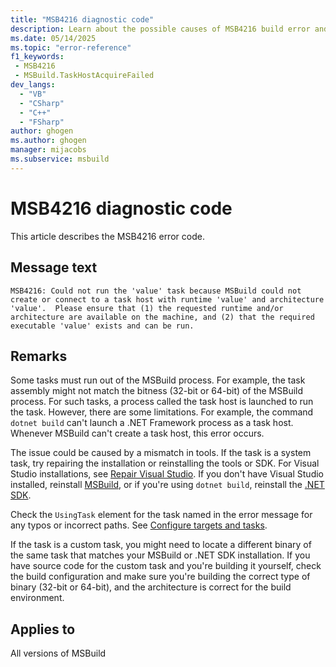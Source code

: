 ```yaml
---
title: "MSB4216 diagnostic code"
description: Learn about the possible causes of MSB4216 build error and get troubleshooting tips to resolve it.
ms.date: 05/14/2025
ms.topic: "error-reference"
f1_keywords:
 - MSB4216
 - MSBuild.TaskHostAcquireFailed
dev_langs:
  - "VB"
  - "CSharp"
  - "C++"
  - "FSharp"
author: ghogen
ms.author: ghogen
manager: mijacobs
ms.subservice: msbuild
---
```


# MSB4216 diagnostic code

<!-- :::ErrorDefinitionDescription::: -->
<!-- :::editable-content name="introDescription"::: -->
This article describes the MSB4216 error code.
<!-- :::editable-content-end::: -->

## Message text

`MSB4216: Could not run the 'value' task because MSBuild could not create or connect to a task host with runtime 'value' and architecture 'value'.  Please ensure that (1) the requested runtime and/or architecture are available on the machine, and (2) that the required executable 'value' exists and can be run.`

<!-- :::editable-content name="postOutputDescription"::: -->
## Remarks

Some tasks must run out of the MSBuild process. For example, the task assembly might not match the bitness (32-bit or 64-bit) of the MSBuild process. For such tasks, a process called the task host is launched to run the task. However, there are some limitations. For example, the command `dotnet build` can't launch a .NET Framework process as a task host. Whenever MSBuild can't create a task host, this error occurs.

The issue could be caused by a mismatch in tools. If the task is a system task, try repairing the installation or reinstalling the tools or SDK. For Visual Studio installations, see [Repair Visual Studio](../../install/repair-visual-studio.md). If you don't have Visual Studio installed, reinstall [MSBuild](../walkthrough-using-msbuild.md#install-msbuild), or if you're using `dotnet build`, reinstall the [.NET SDK](https://dotnet.microsoft.com/download).

Check the `UsingTask` element for the task named in the error message for any typos or incorrect paths. See [Configure targets and tasks](../how-to-configure-targets-and-tasks.md#usingtask-attributes-and-task-parameters).

If the task is a custom task, you might need to locate a different binary of the same task that matches your MSBuild or .NET SDK installation. If you have source code for the custom task and you're building it yourself, check the build configuration and make sure you're building the correct type of binary (32-bit or 64-bit), and the architecture is correct for the build environment.
<!-- :::editable-content-end::: -->
<!-- :::ErrorDefinitionDescription-end::: -->

## Applies to

All versions of MSBuild
